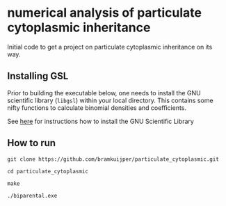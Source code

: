 # numerical analysis of particulate cytoplasmic inheritance 
Initial code to get a project on particulate cytoplasmic inheritance on its way. 

## Installing GSL
Prior to building the executable below, one needs to install the
GNU scientific library (`libgsl`) within your local directory. This contains some
nifty functions to calculate binomial densities and coefficients.

See [here](https://coral.ise.lehigh.edu/jild13/2016/07/11/hello/) for instructions how to install the GNU Scientific Library

## How to run
```
git clone https://github.com/bramkuijper/particulate_cytoplasmic.git

cd particulate_cytoplasmic

make

./biparental.exe
```

